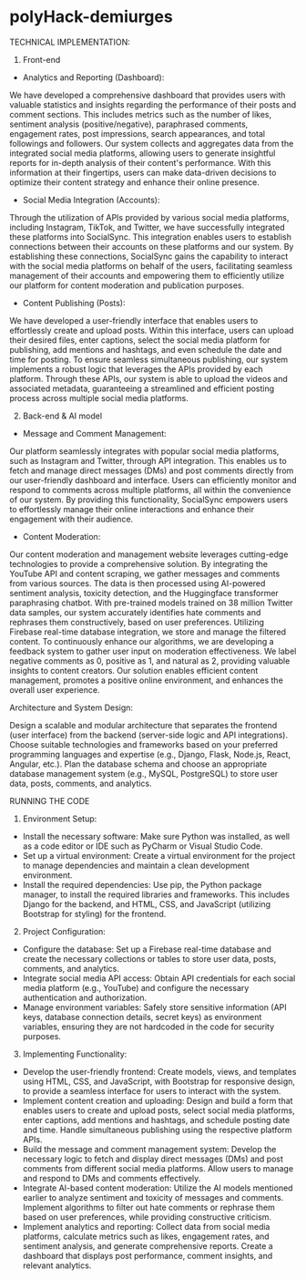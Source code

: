 # polyHack-demiurges

TECHNICAL IMPLEMENTATION:

1. Front-end

- Analytics and Reporting (Dashboard):

We have developed a comprehensive dashboard that provides users with valuable statistics and insights regarding the performance of their posts and comment sections. This includes metrics such as the number of likes, sentiment analysis (positive/negative), paraphrased comments, engagement rates, post impressions, search appearances, and total followings and followers. Our system collects and aggregates data from the integrated social media platforms, allowing users to generate insightful reports for in-depth analysis of their content's performance. With this information at their fingertips, users can make data-driven decisions to optimize their content strategy and enhance their online presence.

- Social Media Integration (Accounts):

Through the utilization of APIs provided by various social media platforms, including Instagram, TikTok, and Twitter, we have successfully integrated these platforms into SocialSync. This integration enables users to establish connections between their accounts on these platforms and our system. By establishing these connections, SocialSync gains the capability to interact with the social media platforms on behalf of the users, facilitating seamless management of their accounts and empowering them to efficiently utilize our platform for content moderation and publication purposes.

- Content Publishing (Posts):

We have developed a user-friendly interface that enables users to effortlessly create and upload posts. Within this interface, users can upload their desired files, enter captions, select the social media platform for publishing, add mentions and hashtags, and even schedule the date and time for posting. To ensure seamless simultaneous publishing, our system implements a robust logic that leverages the APIs provided by each platform. Through these APIs, our system is able to upload the videos and associated metadata, guaranteeing a streamlined and efficient posting process across multiple social media platforms.

2. Back-end & AI model

- Message and Comment Management:

Our platform seamlessly integrates with popular social media platforms, such as Instagram and Twitter, through API integration. This enables us to fetch and manage direct messages (DMs) and post comments directly from our user-friendly dashboard and interface. Users can efficiently monitor and respond to comments across multiple platforms, all within the convenience of our system. By providing this functionality, SocialSync empowers users to effortlessly manage their online interactions and enhance their engagement with their audience.

- Content Moderation:

Our content moderation and management website leverages cutting-edge technologies to provide a comprehensive solution. By integrating the YouTube API and content scraping, we gather messages and comments from various sources. The data is then processed using AI-powered sentiment analysis, toxicity detection, and the Huggingface transformer paraphrasing chatbot. With pre-trained models trained on 38 million Twitter data samples, our system accurately identifies hate comments and rephrases them constructively, based on user preferences. Utilizing Firebase real-time database integration, we store and manage the filtered content. To continuously enhance our algorithms, we are developing a feedback system to gather user input on moderation effectiveness. We label negative comments as 0, positive as 1, and natural as 2, providing valuable insights to content creators. Our solution enables efficient content management, promotes a positive online environment, and enhances the overall user experience.

Architecture and System Design:

Design a scalable and modular architecture that separates the frontend (user interface) from the backend (server-side logic and API integrations).
Choose suitable technologies and frameworks based on your preferred programming languages and expertise (e.g., Django, Flask, Node.js, React, Angular, etc.).
Plan the database schema and choose an appropriate database management system (e.g., MySQL, PostgreSQL) to store user data, posts, comments, and analytics.

RUNNING THE CODE

1. Environment Setup:

- Install the necessary software: Make sure Python was installed, as well as a code editor or IDE such as PyCharm or Visual Studio Code.
- Set up a virtual environment: Create a virtual environment for the project to manage dependencies and maintain a clean development environment.
- Install the required dependencies: Use pip, the Python package manager, to install the required libraries and frameworks. This includes Django for the backend, and HTML, CSS, and JavaScript (utilizing Bootstrap for styling) for the frontend.

2. Project Configuration:

- Configure the database: Set up a Firebase real-time database and create the necessary collections or tables to store user data, posts, comments, and analytics.
- Integrate social media API access: Obtain API credentials for each social media platform (e.g., YouTube) and configure the necessary authentication and authorization.
- Manage environment variables: Safely store sensitive information (API keys, database connection details, secret keys) as environment variables, ensuring they are not hardcoded in the code for security purposes.

3. Implementing Functionality:

- Develop the user-friendly frontend: Create models, views, and templates using HTML, CSS, and JavaScript, with Bootstrap for responsive design, to provide a seamless interface for users to interact with the system.
- Implement content creation and uploading: Design and build a form that enables users to create and upload posts, select social media platforms, enter captions, add mentions and hashtags, and schedule posting date and time. Handle simultaneous publishing using the respective platform APIs.
- Build the message and comment management system: Develop the necessary logic to fetch and display direct messages (DMs) and post comments from different social media platforms. Allow users to manage and respond to DMs and comments effectively.
- Integrate AI-based content moderation: Utilize the AI models mentioned earlier to analyze sentiment and toxicity of messages and comments. Implement algorithms to filter out hate comments or rephrase them based on user preferences, while providing constructive criticism.
- Implement analytics and reporting: Collect data from social media platforms, calculate metrics such as likes, engagement rates, and sentiment analysis, and generate comprehensive reports. Create a dashboard that displays post performance, comment insights, and relevant analytics.
